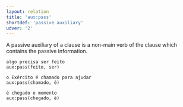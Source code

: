 ```yaml
---
layout: relation
title: 'aux:pass'
shortdef: 'passive auxiliary'
udver: '2'
---
```


A passive auxiliary of a clause is a non-main verb of the clause which
contains the passive information.

~~~ sdparse
algo precisa ser feito
aux:pass(feito, ser)
~~~

~~~ sdparse
o Exército é chamado para ajudar
aux:pass(chamado, é)
~~~

~~~ sdparse
é chegado o momento
aux:pass(chegado, é)
~~~
<!-- Interlanguage links updated Út 9. května 2023, 20:04:01 CEST -->

